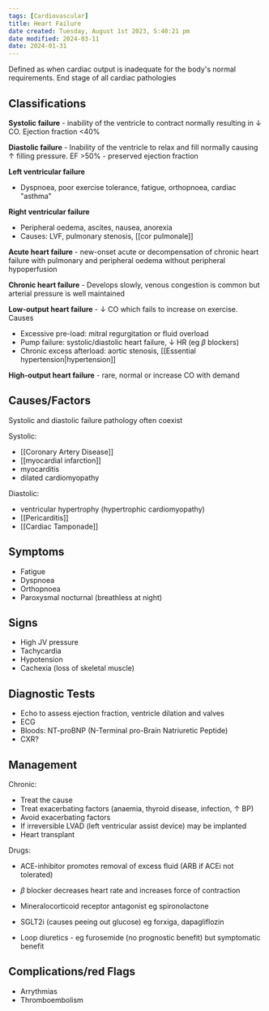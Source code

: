 ```yaml
---
tags: [Cardiovascular]
title: Heart Failure
date created: Tuesday, August 1st 2023, 5:40:21 pm
date modified: 2024-03-11
date: 2024-01-31
---
```


Defined as when cardiac output is inadequate for the body's normal requirements. End stage of all cardiac pathologies

## Classifications

**Systolic failure** - inability of the ventricle to contract normally resulting in $\downarrow$ CO. Ejection fraction <40%

**Diastolic failure** - Inability of the ventricle to relax and fill normally causing $\uparrow$ filling pressure. EF >50% - preserved ejection fraction


**Left ventricular failure**
- Dyspnoea, poor exercise tolerance, fatigue, orthopnoea, cardiac "asthma"

**Right ventricular failure**
- Peripheral oedema, ascites, nausea, anorexia
- Causes: LVF, pulmonary stenosis, [[cor pulmonale]]


**Acute heart failure** - new-onset acute or decompensation of chronic heart failure with pulmonary and peripheral oedema without peripheral hypoperfusion

**Chronic heart failure** - Develops slowly, venous congestion is common but arterial pressure is well maintained


**Low-output heart failure** - $\downarrow$ CO which fails to increase on exercise. Causes
- Excessive pre-load: mitral regurgitation or fluid overload
- Pump failure: systolic/diastolic heart failure, $\downarrow$ HR (eg $\beta$ blockers)
- Chronic excess afterload: aortic stenosis, [[Essential hypertension|hypertension]]

**High-output heart failure** - rare, normal or increase CO with demand
## Causes/Factors

Systolic and diastolic failure pathology often coexist

Systolic:

- [[Coronary Artery Disease]]
- [[myocardial infarction]]
- myocarditis
- dilated cardiomyopathy

Diastolic:

- ventricular hypertrophy (hypertrophic cardiomyopathy)
- [[Pericarditis]]
- [[Cardiac Tamponade]]

## Symptoms

- Fatigue
- Dyspnoea
- Orthopnoea
- Paroxysmal nocturnal (breathless at night)

## Signs

- High JV pressure
- Tachycardia
- Hypotension
- Cachexia (loss of skeletal muscle)

## Diagnostic Tests

- Echo to assess ejection fraction, ventricle dilation and valves
- ECG
- Bloods: NT-proBNP (N-Terminal pro-Brain Natriuretic Peptide)
- CXR?

## Management

Chronic:

- Treat the cause
- Treat exacerbating factors (anaemia, thyroid disease, infection, $\uparrow$ BP)
- Avoid exacerbating factors
- If irreversible LVAD (left ventricular assist device) may be implanted
- Heart transplant

Drugs:

- ACE-inhibitor promotes removal of excess fluid (ARB if ACEi not tolerated)
- $\beta$ blocker decreases heart rate and increases force of contraction
- Mineralocorticoid receptor antagonist eg spironolactone
- SGLT2i (causes peeing out glucose) eg forxiga, dapagliflozin

- Loop diuretics - eg furosemide (no prognostic benefit) but symptomatic benefit
## Complications/red Flags

- Arrythmias
- Thromboembolism
